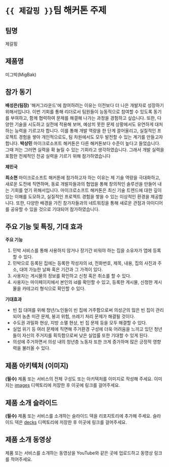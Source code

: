 # `{{ 제갈핑 }}`팀 해커톤 주제

## 팀명

제갈핑

## 제품명

미그박(MigBak)

## 참가 동기

**배성은(팀장)**
'해커그라운드'에 참여하려는 이유는 이전보다 더 나은 개발자로 성장하기 위해서입니다. 이번 기회를 통해 리더로서 팀원들이 능동적으로 참여할 수 있도록 동기를 부여하고, 함께 협력하여 문제를 해결해 나가는 과정을 경험하고 싶습니다. 또한, 다양한 기술을 시도하고 실전에 적용해 보며, 예상치 못한 문제 상황에서도 유연하게 대처하는 능력을 기르고자 합니다. 이를 통해 개발 역량을 한 단계 끌어올리고, 실질적인 프로젝트 경험을 쌓아 개인적으로도, 팀 차원에서도 모두 발전할 수 있는 계기를 만들고자 합니다.
**박상민**
마이크로소프트 해커톤은 다른 해커톤보다 수준이 높다고 들었습니다. 그때 저는 그러면 실력을 확 늘릴 수 있는 기회라고 생각하였습니다. 그래서 개발 실력을 포함한 전체적인 전공 실력을 기르기 위해 참가하였습니다

**제민국**


**최소현**
마이크로소프트 해커톤에 참가하고자 하는 이유는 제 기술 역량을 극대화하고, 새로운 도전에 직면하며, 동료 개발자들과의 협업을 통해 창의적인 솔루션을 만들어 내는 기회를 얻기 위해서입니다. 마이크로소프트 해커톤은 최신 기술 트렌드에 대한 깊이 있는 이해를 도모하고, 실질적인 프로젝트 경험을 쌓을 수 있는 이상적인 환경을 제공합니다. 또한, 다양한 배경을 가진 참가자들과의 네트워킹을 통해 새로운 관점과 아이디어를 공유할 수 있을 것으로 기대되어 참가하였습니다.

## 주요 기능 및 특징, 기대 효과
 
**주요 기능**
1. 민박 서비스를 통해 사용하지 않거나 장기간 비워야 하는 집을 소유자가 앱에 등록할 수 있다.
3. 민박으로 등록된 집에는 등록한 작성자의 id, 전화번호, 제목, 내용, 집의 사진과 주소, 대여 가능한 날짜 혹은 기간과 그 가격이 있다.
4. 사용자는 게시물의 정보를 확인하고 신청 혹은 취소를 할 수 있다.
5. 사용자는 마이페이지에서 본인의 id를 확인할 수 있고, 등록한 게시물, 신청한 게시물을 카테고리 형식으로 확인할 수 있다.

**기대효과**

- 빈 집 대여를 위해 청년/노인들이 빈 집에 거주함으로써 의성군의 많은 빈 집이 관리되어 농촌 미관 문제, 붕괴 위험, 쓰레기 처리 문제가 해결될 것이다.
- 수도권 과밀화 현상, 지방 소멸 현상, 빈 집 문제 등을 모두 해결할 수 있다.
- 실업 위기 등 여러 문제에 직면해 주거환경 구성에 더욱 어려움을 느끼고 있던 청년들이 자신의 주거지를 획득함으로써 낮은 실업률 또한 기대할 수 있게 된다.
- 의성에 주거하면서 의성 내의 청년층 노동자 또한 크게 증가하며 많은 긍정적 영향력을 불러올 수 있다.


## 제품 아키텍처 (이미지)

**(필수)** 제품 또는 서비스의 전체 구성도 또는 아키텍처를 이미지로 작성해 주세요. 이미지는 [images](./images) 디렉토리에 저장한 후 이곳에 링크를 걸어주세요.

## 제품 소개 슬라이드

**(필수)** 제품 또는 서비스를 소개하는 슬라이드 덱을 리포지토리에 추가해 주세요. 슬라이드 덱은 [decks](./decks) 디렉토리에 저장한 후 이곳에 링크를 걸어주세요.

## 제품 소개 동영상

제품 또는 서비스를 소개하는 동영상을 YouTube와 같은 곳에 업로드하고 동영상 링크를 적어주세요.
